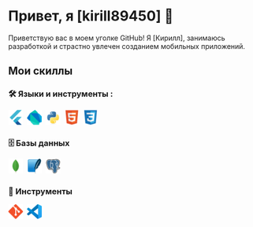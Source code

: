 # Привет, я [kirill89450] 👋

Приветствую вас в моем уголке GitHub! Я [Кирилл], занимаюсь разработкой и страстно увлечен созданием мобильных приложений.


## Мои скиллы

### :hammer_and_wrench: Языки и инструменты :
<div>
  <img src="https://github.com/devicons/devicon/blob/master/icons/flutter/flutter-original.svg" title="Flutter" alt="Flutter" width="30" height="30"/>&nbsp;
  <img src="https://github.com/devicons/devicon/blob/master/icons/dart/dart-original.svg" title="Dart" alt="Dart" width="30" height="30"/>&nbsp;
  <img src="https://github.com/devicons/devicon/blob/master/icons/python/python-original.svg" title="Python" alt="Python" width="30" height="30"/>&nbsp;
  <img src="https://github.com/devicons/devicon/blob/master/icons/html5/html5-original.svg" title="HTML5" alt="HTML5" width="30" height="30"/>&nbsp;
  <img src="https://github.com/devicons/devicon/blob/master/icons/css3/css3-original.svg" title="CSS" alt="CSS" width="30" height="30"/>&nbsp;
</div>

### :file_cabinet: Базы данных
<div>
<img src="https://github.com/devicons/devicon/blob/master/icons/mongodb/mongodb-original.svg" title="MongoDB" alt="MongoDB" width="30" height="30"/>&nbsp;
<img src="https://github.com/devicons/devicon/blob/master/icons/sqlite/sqlite-original.svg" title="sqlite" alt="sqlite" width="30" height="30"/>&nbsp;
<img src="https://github.com/devicons/devicon/blob/master/icons/postgresql/postgresql-original.svg" title="postgresql" alt="postgresql" width="30" height="30"/>&nbsp;
</div>

### :toolbox: Инструменты
<img src="https://github.com/devicons/devicon/blob/master/icons/git/git-original.svg" title="git" alt="git" width="30" height="30"/>&nbsp;
<img src="https://github.com/devicons/devicon/blob/master/icons/vscode/vscode-original.svg" title="vscode" alt="vscode" width="30" height="30"/>&nbsp;


<!-- 
![](https://github-profile-summary-cards.vercel.app/api/cards/profile-details?username=kirill89450&theme=solarized_dark)
![](https://github-profile-summary-cards.vercel.app/api/cards/most-commit-language?username=kirill89450&theme=solarized_dark)
![](https://github-profile-summary-cards.vercel.app/api/cards/repos-per-language?username=kirill89450&theme=solarized_dark)
![](https://github-profile-summary-cards.vercel.app/api/cards/stats?username=kirill89450&theme=solarized_dark)
![](https://github-profile-summary-cards.vercel.app/api/cards/productive-time?username=kirill89450&theme=solarized_dark)
-->
